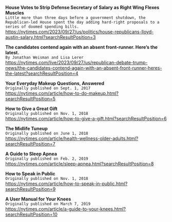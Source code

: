 **House Votes to Strip Defense Secretary of Salary as Right Wing Flexes Muscles**\
`Little more than three days before a government shutdown, the Republican-led House spent the day adding hard-right proposals to a series of doomed spending bills.`\
https://nytimes.com/2023/09/27/us/politics/house-republicans-lloyd-austin-salary.html?searchResultPosition=3

**The candidates contend again with an absent front-runner. Here’s the latest.**\
`By Jonathan Weisman and Lisa Lerer`\
https://nytimes.com/live/2023/09/27/us/republican-debate-trump-news/the-candidates-contend-again-with-an-absent-front-runner-heres-the-latest?searchResultPosition=4

**Your Everyday Makeup Questions, Answered**\
`Originally published on Sept. 1, 2017`\
https://nytimes.com/article/how-to-do-makeup.html?searchResultPosition=5

**How to Give a Great Gift**\
`Originally published on Nov. 1, 2018`\
https://nytimes.com/article/how-to-give-a-gift.html?searchResultPosition=6

**The Midlife Tuneup**\
`Originally published on June 1, 2018`\
https://nytimes.com/article/health-wellness-older-adults.html?searchResultPosition=7

**A Guide to Sleep Apnea**\
`Originally published on Feb. 2, 2019`\
https://nytimes.com/article/sleep-apnea.html?searchResultPosition=8

**How to Speak in Public**\
`Originally published on Nov. 1, 2018`\
https://nytimes.com/article/how-to-speak-in-public.html?searchResultPosition=9

**A User Manual for Your Knees**\
`Originally published on March 7, 2019`\
https://nytimes.com/article/a-guide-to-your-knees.html?searchResultPosition=10

